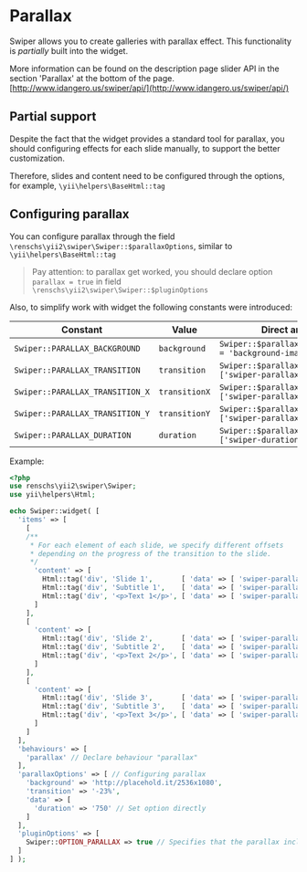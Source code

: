 # Parallax

Swiper allows you to create galleries with parallax effect. 
This functionality is *partially* built into the widget.

More information can be found on the description page slider API
in the section 'Parallax' at the bottom of the page. [http://www.idangero.us/swiper/api/](http://www.idangero.us/swiper/api/)

## Partial support

Despite the fact that the widget provides a standard tool for parallax,
you should configuring effects for each slide manually,
to support the better customization.

Therefore, slides and content need to be configured through the options, for example, `\yii\helpers\BaseHtml::tag`

## Configuring parallax

You can configure parallax through the field `\renschs\yii2\swiper\Swiper::$parallaxOptions`, similar to `\yii\helpers\BaseHtml::tag`

> Pay attention: to parallax get worked, 
  you should declare option `parallax = true` in field `\renschs\yii2\swiper\Swiper::$pluginOptions`

Also, to simplify work with widget the following constants were introduced:

| Constant                        | Value         | Direct analogue                                                   |
|---------------------------------|---------------|-------------------------------------------------------------------|
| `Swiper::PARALLAX_BACKGROUND`   | `background`  | `Swiper::$parallaxOptions['style'] = 'background-image:url(...)'` |
| `Swiper::PARALLAX_TRANSITION`   | `transition`  | `Swiper::$parallaxOptions['data']['swiper-parallax']`             |
| `Swiper::PARALLAX_TRANSITION_X` | `transitionX` | `Swiper::$parallaxOptions['data']['swiper-parallax-x']`           |
| `Swiper::PARALLAX_TRANSITION_Y` | `transitionY` | `Swiper::$parallaxOptions['data']['swiper-parallax-y']`           |
| `Swiper::PARALLAX_DURATION`     | `duration`    | `Swiper::$parallaxOptions['data']['swiper-duration']`             |


Example:

```PHP
<?php
use renschs\yii2\swiper\Swiper;
use yii\helpers\Html;

echo Swiper::widget( [
  'items' => [
    [
    /**
     * For each element of each slide, we specify different offsets
     * depending on the progress of the transition to the slide.
     */
      'content' => [
        Html::tag('div', 'Slide 1',       [ 'data' => [ 'swiper-parallax' => -100 ] ] ),
        Html::tag('div', 'Subtitle 1',    [ 'data' => [ 'swiper-parallax' => -200 ] ] ),
        Html::tag('div', '<p>Text 1</p>', [ 'data' => [ 'swiper-parallax' => -300 ] ] ),
      ]
    ],
    [
      'content' => [
        Html::tag('div', 'Slide 2',       [ 'data' => [ 'swiper-parallax' => -100 ] ] ),
        Html::tag('div', 'Subtitle 2',    [ 'data' => [ 'swiper-parallax' => -200 ] ] ),
        Html::tag('div', '<p>Text 2</p>', [ 'data' => [ 'swiper-parallax' => -300 ] ] ),
      ]
    ],
    [
      'content' => [
        Html::tag('div', 'Slide 3',       [ 'data' => [ 'swiper-parallax' => -100 ] ] ),
        Html::tag('div', 'Subtitle 3',    [ 'data' => [ 'swiper-parallax' => -200 ] ] ),
        Html::tag('div', '<p>Text 3</p>', [ 'data' => [ 'swiper-parallax' => -300 ] ] ),
      ]
    ]
  ],
  'behaviours' => [
    'parallax' // Declare behaviour "parallax"
  ],
  'parallaxOptions' => [ // Configuring parallax
    'background' => 'http://placehold.it/2536x1080',
    'transition' => '-23%',
    'data' => [
      'duration' => '750' // Set option directly
    ]
  ],
  'pluginOptions' => [
    Swiper::OPTION_PARALLAX => true // Specifies that the parallax included
  ]
] );
```
